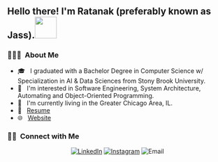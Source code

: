 <h2> Hello there! I'm Ratanak (preferably known as Jass).<img src = "https://raw.githubusercontent.com/MartinHeinz/MartinHeinz/master/wave.gif" width = 50px></h2>

<h3> 👨🏻‍💻 &nbsp;About Me </h3>

- 🎓 &nbsp; I graduated with a Bachelor Degree in Computer Science w/ Specialization in AI & Data Sciences from Stony Brook University.
- 🌱 &nbsp; I'm interested in Software Engineering, System Architecture, Automating and Object-Oriented Programming.
- 🏡 &nbsp; I'm currently living in the Greater Chicago Area, IL.
- 📄 &nbsp; <a target="_blank" href="https://jassonrin.netlify.app/pdfs/Ratanak-Rin-Resume.pdf">Resume</a>
- 🌐 &nbsp; <a target="_blank" href="https://jassonrin.netlify.app/">Website</a>
<!---<h3> 🛠 &nbsp;Tech Stack</h3>

- 💻 &nbsp;
  ![Python](https://img.shields.io/badge/-Python-333333?style=flat&logo=python)
  ![Java](https://img.shields.io/badge/-Java-333333?style=flat&logo=Java&logoColor=007396)
  ![C++](https://img.shields.io/badge/-C-333333?style=flat&logo=C%2B%2B&logoColor=00599C)
  ![R (Statistics)](https://img.shields.io/badge/-R-333333?style=flat&logo=R&logoColor=276DC3)
- 🌐 &nbsp;
  ![HTML5](https://img.shields.io/badge/-HTML5-333333?style=flat&logo=HTML5)
  ![CSS](https://img.shields.io/badge/-CSS-333333?style=flat&logo=CSS3&logoColor=1572B6)
  ![JavaScript](https://img.shields.io/badge/-JavaScript-333333?style=flat&logo=javascript)
  ![Bootstrap](https://img.shields.io/badge/-Bootstrap-333333?style=flat&logo=bootstrap&logoColor=563D7C)
  ![Node.js](https://img.shields.io/badge/-Node.js-333333?style=flat&logo=node.js)
  ![React](https://img.shields.io/badge/-React-333333?style=flat&logo=react)
- 🛢 &nbsp;
  ![MySQL](https://img.shields.io/badge/-MySQL-333333?style=flat&logo=mysql)
  ![MongoDB](https://img.shields.io/badge/-MongoDB-333333?style=flat&logo=mongodb)
- ⚙️ &nbsp;
  ![Git](https://img.shields.io/badge/-Git-333333?style=flat&logo=git)
  ![GitHub](https://img.shields.io/badge/-GitHub-333333?style=flat&logo=github)
  ![Markdown](https://img.shields.io/badge/-Markdown-333333?style=flat&logo=markdown)
- 🔧 &nbsp;
  ![Visual Studio Code](https://img.shields.io/badge/-Visual%20Studio%20Code-333333?style=flat&logo=visual-studio-code&logoColor=007ACC)
  ![RStudio](https://img.shields.io/badge/-RStudio-333333?style=flat&logo=rstudio)
  ![Eclipse](https://img.shields.io/badge/-Eclipse-333333?style=flat&logo=eclipse-ide&logoColor=2C2255)
- 🖥 &nbsp;
  ![Illustrator](https://img.shields.io/badge/-Illustrator-333333?style=flat&logo=adobe-illustrator)
  ![Photoshop](https://img.shields.io/badge/-Photoshop-333333?style=flat&logo=adobe-photoshop)
  ![InDesign](https://img.shields.io/badge/-InDesign-333333?style=flat&logo=adobe-indesign) --->


<!--- <a href="https://github.com/AVS1508">
  <img height="180em" src="https://github-readme-stats.vercel.app/api?username=AVS1508&theme=buefy&show_icons=true" />
  <img height="180em" src="https://github-readme-stats.vercel.app/api/top-langs/?username=AVS1508&theme=buefy&layout=compact" />
</a>

<br/> --->

<h3> 🤝🏻 &nbsp;Connect with Me </h3>

<p align="center">
<!---<a href="https://www.adityavsingh.com/"><img alt="Website" src="https://img.shields.io/badge/Website-www.adityavsingh.com-blue?style=flat-square&logo=google-chrome"></a>--->
<a href="https://www.linkedin.com/in/ratanakrin/"><img alt="LinkedIn" src="https://img.shields.io/badge/LinkedIn-Ratanak%20Rin-blue?style=flat-square&logo=linkedin"></a>
<a href="https://www.instagram.com/rotanak_rin/"><img alt="Instagram" src="https://img.shields.io/badge/Instagram-ratanakrin-blue?style=flat-square&logo=instagram"></a>
<img alt="Email" src="https://img.shields.io/badge/Email-ratanak.rin@stonybrook.edu-blue?style=flat-square&logo=gmail"></a>
</p>

<!---
Ratanak-Rin-Sbu/Ratanak-Rin-Sbu is a ✨ special ✨ repository because its `README.md` (this file) appears on your GitHub profile.
You can click the Preview link to take a look at your changes.
--->
